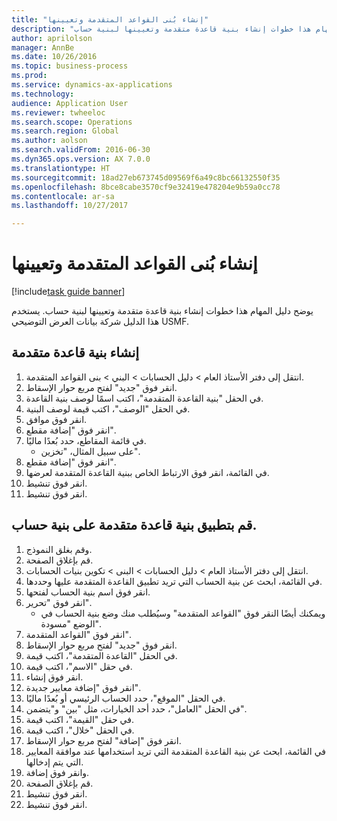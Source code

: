 ```yaml
--- 
title: "إنشاء بُنى القواعد المتقدمة وتعيينها"
description: "يوضح دليل المهام هذا خطوات إنشاء بنية قاعدة متقدمة وتعيينها لبنية حساب."
author: aprilolson
manager: AnnBe
ms.date: 10/26/2016
ms.topic: business-process
ms.prod: 
ms.service: dynamics-ax-applications
ms.technology: 
audience: Application User
ms.reviewer: twheeloc
ms.search.scope: Operations
ms.search.region: Global
ms.author: aolson
ms.search.validFrom: 2016-06-30
ms.dyn365.ops.version: AX 7.0.0
ms.translationtype: HT
ms.sourcegitcommit: 18ad27eb673745d09569f6a49c8bc66132550f35
ms.openlocfilehash: 8bce8cabe3570cf9e32419e478204e9b59a0cc78
ms.contentlocale: ar-sa
ms.lasthandoff: 10/27/2017

---
```

# <a name="create-and-assign-advanced-rule-structures"></a>إنشاء بُنى القواعد المتقدمة وتعيينها

[!include[task guide banner](../../includes/task-guide-banner.md)]

يوضح دليل المهام هذا خطوات إنشاء بنية قاعدة متقدمة وتعيينها لبنية حساب. يستخدم هذا الدليل شركة بيانات العرض التوضيحي USMF.


## <a name="create-an-advanced-rule-structure"></a>إنشاء بنية قاعدة متقدمة
1. انتقل إلى دفتر الأستاذ العام > دليل الحسابات > البني > بنى القواعد المتقدمة.
2. انقر فوق "جديد" لفتح مربع حوار الإسقاط‬.
3. في الحقل "بنية القاعدة المتقدمة"، اكتب اسمًا لوصف بنية القاعدة.
4. في الحقل "الوصف"، اكتب قيمة لوصف البنية.
5. انقر فوق موافق.
6. انقر فوق "إضافة مقطع".
7. في قائمة المقاطع، حدد بُعدًا ماليًا.
    * على سبيل المثال، "تخزين".  
8. انقر فوق "إضافة مقطع".
9. في القائمة، انقر فوق الارتباط الخاص ببنية القاعدة المتقدمة لعرضها.
10. انقر فوق تنشيط.
11. انقر فوق تنشيط.

## <a name="apply-an-advanced-rule-structure-to-an-account-structure"></a>قم بتطبيق بنية قاعدة متقدمة على بنية حساب.
1. وقم بغلق النموذج.
2. قم بإغلاق الصفحة.
3. انتقل إلى دفتر الأستاذ العام > دليل الحسابات > البنى > تكوين بنيات الحسابات.
4. في القائمة، ابحث عن بنية الحساب التي تريد تطبيق القاعدة المتقدمة عليها وحددها.
5. انقر فوق اسم بنية الحساب لفتحها.
6. انقر فوق "تحرير".
    * ويمكنك أيضًا النقر فوق "القواعد المتقدمة" وسيُطلب منك وضع بنية الحساب في الوضع "مسودة".  
7. انقر فوق "القواعد المتقدمة".
8. انقر فوق "جديد" لفتح مربع حوار الإسقاط‬.
9. في الحقل "القاعدة المتقدمة"، اكتب قيمة.
10. في حقل "الاسم"، اكتب قيمة.
11. انقر فوق إنشاء.
12. انقر فوق "إضافة معايير جديدة".
13. في الحقل "الموقع"، حدد الحساب الرئيسي أو بُعدًا ماليًا.
14. في الحقل "العامل"، حدد أحد الخيارات، مثل "بين" و"يتضمن".
15. في حقل "القيمة"، اكتب قيمة.
16. في الحقل "خلال"، اكتب قيمة.
17. انقر فوق "إضافة" لفتح مربع حوار الإسقاط‬.
18. في القائمة، ابحث عن بنية القاعدة المتقدمة التي تريد استخدامها عند موافقة المعايير التي يتم إدخالها.
19. وانقر فوق إضافة.
20. قم بإغلاق الصفحة.
21. انقر فوق تنشيط.
22. انقر فوق تنشيط.


